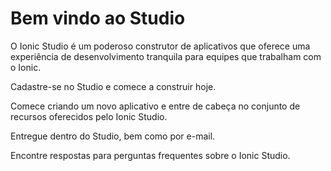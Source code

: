 ---
---

# Bem vindo ao Studio

O Ionic Studio é um poderoso construtor de aplicativos que oferece uma experiência de desenvolvimento tranquila para equipes que trabalham com o Ionic.

<docs-cards class="static-width"> <docs-card header="Get Studio" href="https://ionicframework.com/studio?utm_source=docs&utm_medium=website&utm_campaign=studio%20launch" icon="/docs/assets/icons/guide-installation-icon.png"> 

Cadastre-se no Studio e comece a construir hoje.</docs-card>

<docs-card header="Quickstart" href="/docs/studio/guides/quickstart" img="/docs/assets/icons/guide-quickstart.png"> 

Comece criando um novo aplicativo e entre de cabeça no conjunto de recursos oferecidos pelo Ionic Studio.</docs-card>

<docs-card header="News & Updates" icon="/docs/assets/icons/guide-news-icon.png"> 

Entregue dentro do Studio, bem como por e-mail.</docs-card>

<docs-card header="Studio FAQ" href="/docs/studio/faq" icon="/docs/assets/icons/guide-faq-icon.png"> 

Encontre respostas para perguntas frequentes sobre o Ionic Studio.</docs-card> </docs-cards>